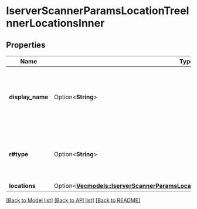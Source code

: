# IserverScannerParamsLocationTreeInnerLocationsInner

## Properties

Name | Type | Description | Notes
------------ | ------------- | ------------- | -------------
**display_name** | Option<**String**> | Returns the human-readable value of the market scanner’s location value. | [optional]
**r#type** | Option<**String**> | Returns the code value of the market scanner location value. | [optional]
**locations** | Option<[**Vec<models::IserverScannerParamsLocationTreeInnerLocationsInnerLocationsInner>**](iserverScannerParams_location_tree_inner_locations_inner_locations_inner.md)> |  | [optional]

[[Back to Model list]](../README.md#documentation-for-models) [[Back to API list]](../README.md#documentation-for-api-endpoints) [[Back to README]](../README.md)


